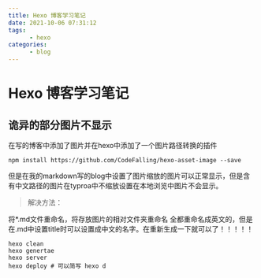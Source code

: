```yaml
---
title: Hexo 博客学习笔记
date: 2021-10-06 07:31:12
tags:
      - hexo
categories:
      - blog
---
```


# Hexo 博客学习笔记



## 诡异的部分图片不显示

在写的博客中添加了图片并在hexo中添加了一个图片路径转换的插件

```shell
npm install https://github.com/CodeFalling/hexo-asset-image --save
```

但是在我的markdown写的blog中设置了图片缩放的图片可以正常显示，但是含有中文路径的图片在typroa中不缩放设置在本地浏览中图片不会显示。

> 解决方法：

将*.md文件重命名，将存放图片的相对文件夹重命名 全都重命名成英文的，但是在.md中设置title时可以设置成中文的名字。在重新生成一下就可以了！！！！！

```shell
hexo clean
hexo genertae
hexo server
hexo deploy # 可以简写 hexo d
```



